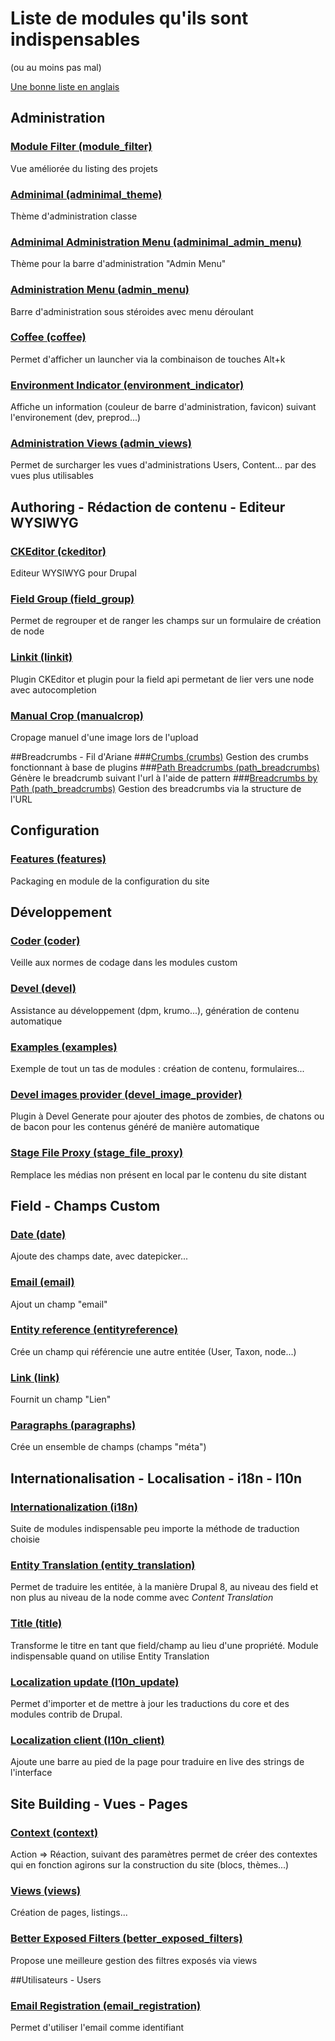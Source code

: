 # Liste de modules qu'ils sont indispensables
(ou au moins pas mal)

[Une bonne liste en anglais](https://github.com/FlorentTorregrosa/drupal-projects-list)

## Administration
### [Module Filter (module_filter)](https://www.drupal.org/project/module_filter)
Vue améliorée du listing des projets
### [Adminimal (adminimal_theme)](https://www.drupal.org/project/adminimal_theme)
Thème d'administration classe
### [Adminimal Administration Menu (adminimal_admin_menu)](https://www.drupal.org/project/adminimal_admin_menu)
Thème pour la barre d'administration "Admin Menu"
### [Administration Menu (admin_menu)](https://www.drupal.org/project/admin_menu)
Barre d'administration sous stéroides avec menu déroulant
### [Coffee (coffee)](https://www.drupal.org/project/coffee)
Permet d'afficher un launcher via la combinaison de touches Alt+k
### [Environment Indicator (environment_indicator)](https://www.drupal.org/project/environment_indicator)
Affiche un information (couleur de barre d'administration, favicon) suivant l'environement (dev, preprod...) 
### [Administration Views (admin_views)](https://www.drupal.org/project/admin_views)
Permet de surcharger les vues d'administrations Users, Content... par des vues plus utilisables

## Authoring - Rédaction de contenu - Editeur WYSIWYG
### [CKEditor (ckeditor)](https://www.drupal.org/project/ckeditor)
Editeur WYSIWYG pour Drupal
### [Field Group (field_group)](https://www.drupal.org/project/field_group)
Permet de regrouper et de ranger les champs sur un formulaire de création de node
### [Linkit (linkit)](https://www.drupal.org/project/linkit)
Plugin CKEditor et plugin pour la field api permetant de lier vers une node avec autocompletion
### [Manual Crop (manualcrop)](https://www.drupal.org/project/manualcrop)
Cropage manuel d'une image lors de l'upload

##Breadcrumbs - Fil d'Ariane
###[Crumbs (crumbs)](https://www.drupal.org/project/crumbs)
Gestion des crumbs fonctionnant à base de plugins
###[Path Breadcrumbs (path_breadcrumbs)](https://www.drupal.org/project/path_breadcrumbs)
Génère le breadcrumb suivant l'url à l'aide de pattern
###[Breadcrumbs by Path (path_breadcrumbs)](https://www.drupal.org/project/breadcrumbs_by_path)
Gestion des breadcrumbs via la structure de l'URL

## Configuration
### [Features (features)](https://www.drupal.org/project/features)
Packaging en module de la configuration du site

## Développement
### [Coder (coder)](https://www.drupal.org/project/coder)
Veille aux normes de codage dans les modules custom
### [Devel (devel)](https://www.drupal.org/project/devel)
Assistance au développement (dpm, krumo...), génération de contenu automatique
### [Examples (examples)](https://www.drupal.org/project/examples)
Exemple de tout un tas de modules : création de contenu, formulaires...
### [Devel images provider (devel_image_provider)](https://www.drupal.org/project/devel_image_provider)
Plugin à Devel Generate pour ajouter des photos de zombies, de chatons ou de bacon pour les contenus généré de manière automatique
### [Stage File Proxy (stage_file_proxy)](https://www.drupal.org/project/stage_file_proxy)
Remplace les médias non présent en local par le contenu du site distant

## Field - Champs Custom
### [Date (date)](https://www.drupal.org/project/date)
Ajoute des champs date, avec datepicker...
### [Email (email)](https://www.drupal.org/project/email)
Ajout un champ "email"
### [Entity reference (entityreference)](https://www.drupal.org/project/entityreference)
Crée un champ qui référencie une autre entitée (User, Taxon, node...) 
### [Link (link)](https://www.drupal.org/project/link)
Fournit un champ "Lien"
### [Paragraphs (paragraphs)](https://www.drupal.org/project/paragraphs)
Crée un ensemble de champs (champs "méta")

## Internationalisation - Localisation - i18n - l10n
### [Internationalization (i18n)](https://www.drupal.org/project/i18n)
Suite de modules indispensable peu importe la méthode de traduction choisie
### [Entity Translation (entity_translation)](https://www.drupal.org/project/entity_translation)
Permet de traduire les entitée, à la manière Drupal 8, au niveau des field et non plus au niveau de la node comme avec *Content Translation*
### [Title (title)](https://www.drupal.org/project/title)
Transforme le titre en tant que field/champ au lieu d'une propriété. Module indispensable quand on utilise Entity Translation
### [Localization update (l10n_update)](https://www.drupal.org/project/l10n_update)
Permet d'importer et de mettre à jour les traductions du core et des modules contrib de Drupal.
### [Localization client (l10n_client)](https://www.drupal.org/project/l10n_client)
Ajoute une barre au pied de la page pour traduire en live des strings de l'interface

## Site Building - Vues - Pages 
### [Context (context)](https://www.drupal.org/project/context)
Action => Réaction, suivant des paramètres permet de créer des contextes qui en fonction agirons sur la construction du site (blocs, thèmes...)
### [Views (views)](https://www.drupal.org/project/views)
Création de pages, listings...
### [Better Exposed Filters (better_exposed_filters)](https://www.drupal.org/project/views)
Propose une meilleure gestion des filtres exposés via views

##Utilisateurs - Users
### [Email Registration (email_registration)](https://www.drupal.org/project/email_registration)
Permet d'utiliser l'email comme identifiant